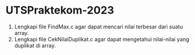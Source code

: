 # UTSPraktekom-2023
1. Lengkapi file FindMax.c agar dapat mencari nilai terbesar dari suatu array.  
2. Lengkapi file CekNilaiDuplikat.c agar dapat mengetahui nilai-nilai yang duplikat di array.